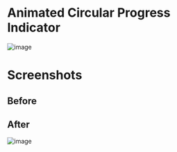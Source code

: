 # Animated Circular Progress Indicator

![image](https://user-images.githubusercontent.com/72864817/170961576-1833a154-455c-45ee-84f4-02fe929fe54f.png)

# Screenshots

## Before


## After

![image](https://user-images.githubusercontent.com/72864817/171657276-974b9a07-719f-41d8-86a8-bf3b04bb087a.png)
